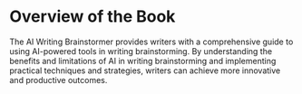 Overview of the Book
=============================================

The AI Writing Brainstormer provides writers with a comprehensive guide to using AI-powered tools in writing brainstorming. By understanding the benefits and limitations of AI in writing brainstorming and implementing practical techniques and strategies, writers can achieve more innovative and productive outcomes.
